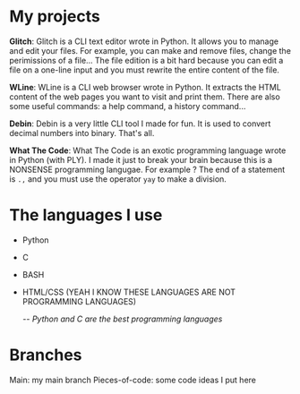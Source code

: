 # My projects
**Glitch**:
Glitch is a CLI text editor wrote in Python. It allows you to manage and edit your files.
For example, you can make and remove files, change the perimissions of a file...
The file edition is a bit hard because you can edit a file on a one-line input and you must rewrite
the entire content of the file.

**WLine**:
WLine is a CLI web browser wrote in Python. It extracts the HTML content of the web pages
you want to visit and print them. There are also some useful commands: a help command, a history
command...

**Debin**:
Debin is a very little CLI tool I made for fun. It is used to convert decimal numbers into binary.
That's all.

**What The Code**:
What The Code is an exotic programming language wrote in Python (with PLY). I made it just to break
your brain because this is a NONSENSE programming langugae. For example ? The end of a statement is
`.,` and you must use the operator `yay` to make a division.

# The languages I use
- Python
- C
- BASH
- HTML/CSS (YEAH I KNOW THESE LANGUAGES ARE NOT PROGRAMMING LANGUAGES)

  -- *Python and C are the best programming languages*

# Branches
Main: my main branch
Pieces-of-code: some code ideas I put here
